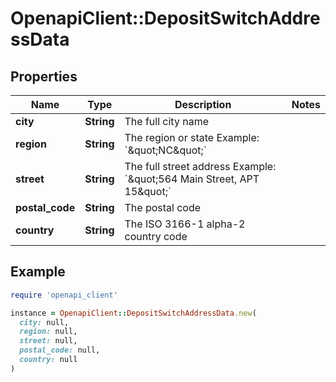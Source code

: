 # OpenapiClient::DepositSwitchAddressData

## Properties

| Name | Type | Description | Notes |
| ---- | ---- | ----------- | ----- |
| **city** | **String** | The full city name |  |
| **region** | **String** | The region or state Example: &#x60;\&quot;NC\&quot;&#x60; |  |
| **street** | **String** | The full street address Example: &#x60;\&quot;564 Main Street, APT 15\&quot;&#x60; |  |
| **postal_code** | **String** | The postal code |  |
| **country** | **String** | The ISO 3166-1 alpha-2 country code |  |

## Example

```ruby
require 'openapi_client'

instance = OpenapiClient::DepositSwitchAddressData.new(
  city: null,
  region: null,
  street: null,
  postal_code: null,
  country: null
)
```

